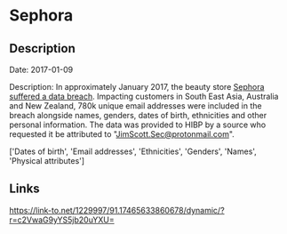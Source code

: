 # Sephora

## Description

Date: 2017-01-09

Description:
In approximately January 2017, the beauty store <a href="https://www.zdnet.com/article/sephora-data-breach-hits-southeast-asia-and-anz-customers/" target="_blank" rel="noopener">Sephora suffered a data breach</a>. Impacting customers in South East Asia, Australia and New Zealand, 780k unique email addresses were included in the breach alongside names, genders, dates of birth, ethnicities and other personal information. The data was provided to HIBP by a source who requested it be attributed to &quot;JimScott.Sec@protonmail.com&quot;.


['Dates of birth', 'Email addresses', 'Ethnicities', 'Genders', 'Names', 'Physical attributes']

## Links

https://link-to.net/1229997/91.17465633860678/dynamic/?r=c2VwaG9yYS5jb20uYXU=